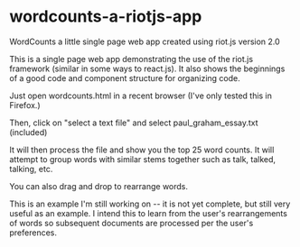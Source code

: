 # wordcounts-a-riotjs-app
WordCounts a little single page web app created using riot.js version 2.0

This is a single page web app demonstrating the use of the riot.js framework (similar in some ways to react.js).
It also shows the beginnings of a good code and component structure for organizing code.

Just open wordcounts.html in a recent browser (I've only tested this in Firefox.)

Then, click on "select a text file" and select paul_graham_essay.txt (included)

It will then process the file and show you the top 25 word counts.
It will attempt to group words with similar stems together such as talk, talked, talking, etc.

You can also drag and drop to rearrange words. 

This is an example I'm still working on -- it is not yet complete, but still very useful as an example.
I intend this to learn from the user's rearrangements of words so subsequent documents are processed per the user's preferences.



